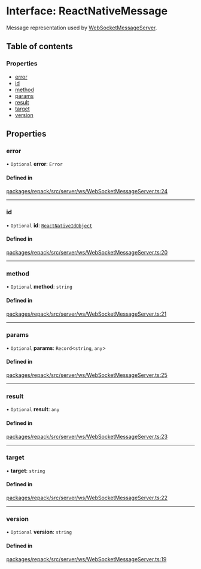 # Interface: ReactNativeMessage

Message representation used by [WebSocketMessageServer](../classes/WebSocketMessageServer.md).

## Table of contents

### Properties

- [error](ReactNativeMessage.md#error)
- [id](ReactNativeMessage.md#id)
- [method](ReactNativeMessage.md#method)
- [params](ReactNativeMessage.md#params)
- [result](ReactNativeMessage.md#result)
- [target](ReactNativeMessage.md#target)
- [version](ReactNativeMessage.md#version)

## Properties

### error

• `Optional` **error**: `Error`

#### Defined in

[packages/repack/src/server/ws/WebSocketMessageServer.ts:24](https://github.com/callstack/repack/blob/a78f6b9/packages/repack/src/server/ws/WebSocketMessageServer.ts#L24)

___

### id

• `Optional` **id**: [`ReactNativeIdObject`](ReactNativeIdObject.md)

#### Defined in

[packages/repack/src/server/ws/WebSocketMessageServer.ts:20](https://github.com/callstack/repack/blob/a78f6b9/packages/repack/src/server/ws/WebSocketMessageServer.ts#L20)

___

### method

• `Optional` **method**: `string`

#### Defined in

[packages/repack/src/server/ws/WebSocketMessageServer.ts:21](https://github.com/callstack/repack/blob/a78f6b9/packages/repack/src/server/ws/WebSocketMessageServer.ts#L21)

___

### params

• `Optional` **params**: `Record`<`string`, `any`\>

#### Defined in

[packages/repack/src/server/ws/WebSocketMessageServer.ts:25](https://github.com/callstack/repack/blob/a78f6b9/packages/repack/src/server/ws/WebSocketMessageServer.ts#L25)

___

### result

• `Optional` **result**: `any`

#### Defined in

[packages/repack/src/server/ws/WebSocketMessageServer.ts:23](https://github.com/callstack/repack/blob/a78f6b9/packages/repack/src/server/ws/WebSocketMessageServer.ts#L23)

___

### target

• **target**: `string`

#### Defined in

[packages/repack/src/server/ws/WebSocketMessageServer.ts:22](https://github.com/callstack/repack/blob/a78f6b9/packages/repack/src/server/ws/WebSocketMessageServer.ts#L22)

___

### version

• `Optional` **version**: `string`

#### Defined in

[packages/repack/src/server/ws/WebSocketMessageServer.ts:19](https://github.com/callstack/repack/blob/a78f6b9/packages/repack/src/server/ws/WebSocketMessageServer.ts#L19)
